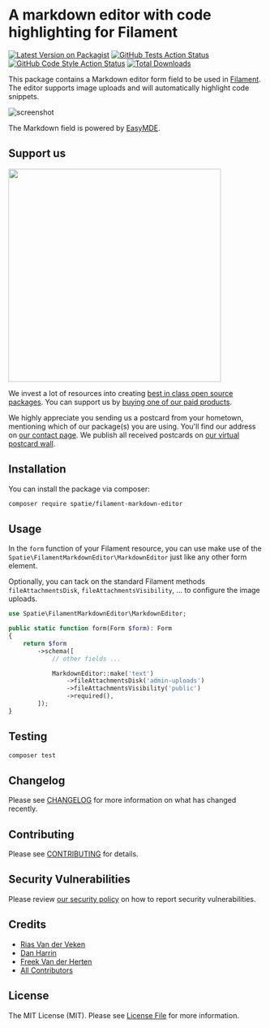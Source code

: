 # A markdown editor with code highlighting for Filament

[![Latest Version on Packagist](https://img.shields.io/packagist/v/spatie/filament-markdown-editor.svg?style=flat-square)](https://packagist.org/packages/spatie/filament-markdown-editor)
[![GitHub Tests Action Status](https://img.shields.io/github/workflow/status/spatie/filament-markdown-editor/run-tests?label=tests)](https://github.com/spatie/filament-markdown-editor/actions?query=workflow%3Arun-tests+branch%3Amain)
[![GitHub Code Style Action Status](https://img.shields.io/github/workflow/status/spatie/filament-markdown-editor/Fix%20PHP%20code%20style%20issues?label=code%20style)](https://github.com/spatie/filament-markdown-editor/actions?query=workflow%3A"Fix+PHP+code+style+issues"+branch%3Amain)
[![Total Downloads](https://img.shields.io/packagist/dt/spatie/filament-markdown-editor.svg?style=flat-square)](https://packagist.org/packages/spatie/filament-markdown-editor)

This package contains a Markdown editor form field to be used in [Filament](https://filamentphp.com). The editor supports image uploads and will automatically highlight code snippets.

![screenshot](https://github.com/spatie/filament-markdown-editor/blob/main/docs/editor.jpg?raw=true)

The Markdown field is powered by [EasyMDE](https://github.com/Ionaru/easy-markdown-editor).

## Support us

[<img src="https://github-ads.s3.eu-central-1.amazonaws.com/filament-markdown-editor.jpg?t=1" width="419px" />](https://spatie.be/github-ad-click/filament-markdown-editor)

We invest a lot of resources into creating [best in class open source packages](https://spatie.be/open-source). You can support us by [buying one of our paid products](https://spatie.be/open-source/support-us).

We highly appreciate you sending us a postcard from your hometown, mentioning which of our package(s) you are using. You'll find our address on [our contact page](https://spatie.be/about-us). We publish all received postcards on [our virtual postcard wall](https://spatie.be/open-source/postcards).

## Installation

You can install the package via composer:

```bash
composer require spatie/filament-markdown-editor
```

## Usage

In the `form` function of your Filament resource, you can use make use of the `Spatie\FilamentMarkdownEditor\MarkdownEditor` just like any other form element.

Optionally, you can tack on the standard Filament methods `fileAttachmentsDisk`, `fileAttachmentsVisibility`, ... to configure the image uploads.

```php
use Spatie\FilamentMarkdownEditor\MarkdownEditor;

public static function form(Form $form): Form
{
    return $form
        ->schema([
            // other fields ...

            MarkdownEditor::make('text')
                ->fileAttachmentsDisk('admin-uploads')
                ->fileAttachmentsVisibility('public')
                ->required(),
        ]);
}
```

## Testing

```bash
composer test
```

## Changelog

Please see [CHANGELOG](CHANGELOG.md) for more information on what has changed recently.

## Contributing

Please see [CONTRIBUTING](CONTRIBUTING.md) for details.

## Security Vulnerabilities

Please review [our security policy](../../security/policy) on how to report security vulnerabilities.

## Credits

- [Rias Van der Veken](https://github.com/riasvdv)
- [Dan Harrin](https://github.com/danharrin)
- [Freek Van der Herten](https://github.com/freekmurze)
- [All Contributors](../../contributors)

## License

The MIT License (MIT). Please see [License File](LICENSE.md) for more information.
